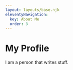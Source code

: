 ```yaml
---
layout: layouts/base.njk
eleventyNavigation:
  key: About Me
  order: 3
---
```

# My Profile

I am a person that writes stuff.
